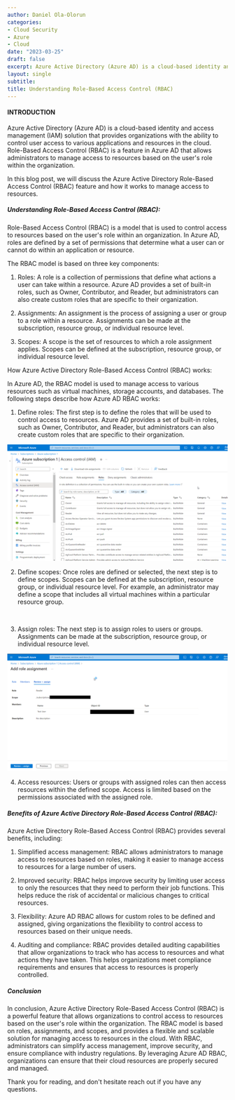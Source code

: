 ```yaml
---
author: Daniel Ola-Olorun
categories:
- Cloud Security
- Azure
- Cloud
date: "2023-03-25"
draft: false
excerpt: Azure Active Directory (Azure AD) is a cloud-based identity and access management (IAM) solution that provides organizations with the ability to control user access to various applications and resources in the cloud. Role-Based Access Control (RBAC) is a feature in Azure AD that allows administrators to manage access to resources based on the user's role within the organization. In this blog post, we will discuss the Azure Active Directory Role-Based Access Control (RBAC) feature and how it works to manage access to resources. 
layout: single
subtitle: 
title: Understanding Role-Based Access Control (RBAC)
---
```

 #### INTRODUCTION 

 Azure Active Directory (Azure AD) is a cloud-based identity and access management (IAM) solution that provides organizations with the ability to control user access to various applications and resources in the cloud. Role-Based Access Control (RBAC) is a feature in Azure AD that allows administrators to manage access to resources based on the user's role within the organization.

In this blog post, we will discuss the Azure Active Directory Role-Based Access Control (RBAC) feature and how it works to manage access to resources.

##### Understanding Role-Based Access Control (RBAC):

Role-Based Access Control (RBAC) is a model that is used to control access to resources based on the user's role within an organization. In Azure AD, roles are defined by a set of permissions that determine what a user can or cannot do within an application or resource.

The RBAC model is based on three key components:

1. Roles: A role is a collection of permissions that define what actions a user can take within a resource. Azure AD provides a set of built-in roles, such as Owner, Contributor, and Reader, but administrators can also create custom roles that are specific to their organization.

2. Assignments: An assignment is the process of assigning a user or group to a role within a resource. Assignments can be made at the subscription, resource group, or individual resource level.

3. Scopes: A scope is the set of resources to which a role assignment applies. Scopes can be defined at the subscription, resource group, or individual resource level.

How Azure Active Directory Role-Based Access Control (RBAC) works:

In Azure AD, the RBAC model is used to manage access to various resources such as virtual machines, storage accounts, and databases. The following steps describe how Azure AD RBAC works:

1. Define roles: The first step is to define the roles that will be used to control access to resources. Azure AD provides a set of built-in roles, such as Owner, Contributor, and Reader, but administrators can also create custom roles that are specific to their organization. 

![List of built-in roles](avaliable_roles.png)

2. Define scopes: Once roles are defined or selected, the next step is to define scopes. Scopes can be defined at the subscription, resource group, or individual resource level. For example, an administrator may define a scope that includes all virtual machines within a particular resource group. 

![]()

3. Assign roles: The next step is to assign roles to users or groups. Assignments can be made at the subscription, resource group, or individual resource level.

![Assigning a reader role to a user](assign_role.png)


4. Access resources: Users or groups with assigned roles can then access resources within the defined scope. Access is limited based on the permissions associated with the assigned role. 



##### Benefits of Azure Active Directory Role-Based Access Control (RBAC):

Azure Active Directory Role-Based Access Control (RBAC) provides several benefits, including:

1. Simplified access management: RBAC allows administrators to manage access to resources based on roles, making it easier to manage access to resources for a large number of users.

2. Improved security: RBAC helps improve security by limiting user access to only the resources that they need to perform their job functions. This helps reduce the risk of accidental or malicious changes to critical resources.

3. Flexibility: Azure AD RBAC allows for custom roles to be defined and assigned, giving organizations the flexibility to control access to resources based on their unique needs.

4. Auditing and compliance: RBAC provides detailed auditing capabilities that allow organizations to track who has access to resources and what actions they have taken. This helps organizations meet compliance requirements and ensures that access to resources is properly controlled.

##### Conclusion

In conclusion, Azure Active Directory Role-Based Access Control (RBAC) is a powerful feature that allows organizations to control access to resources based on the user's role within the organization. The RBAC model is based on roles, assignments, and scopes, and provides a flexible and scalable solution for managing access to resources in the cloud. With RBAC, administrators can simplify access management, improve security, and ensure compliance with industry regulations. By leveraging Azure AD RBAC, organizations can ensure that their cloud resources are properly secured and managed.

Thank you for reading, and don't hesitate reach out if you have any questions. 